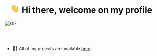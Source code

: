 

<h1 align="center"><img src="https://raw.githubusercontent.com/ABSphreak/ABSphreak/master/gifs/Hi.gif" width="30px" /> Hi there, welcome on my profile </h1>

<div>
<img align="left" alt="GIF" src="https://s3.memeshappen.com/memes/e0578a42ae49d19f.gif" />
</div>

<br>
<br>
<br>
<br>

  <div>

- 👨‍💻 All of my projects are available  [here](https://github.com/wlhmmxrtz?tab=repositories)

</div>
<br>
<br>
<br>
<br>
<br>
</br>
</br>
</br>
</br>
</br>

